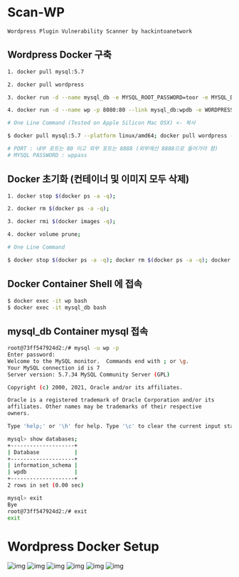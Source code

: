 # Scan-WP
```Wordpress Plugin Vulnerability Scanner by hackintoanetwork```

## Wordpress Docker 구축
```bash
1. docker pull mysql:5.7

2. docker pull wordpress

3. docker run -d --name mysql_db -e MYSQL_ROOT_PASSWORD=toor -e MYSQL_DATABASE=wpdb -e MYSQL_USER=wp -e MYSQL_PASSWORD=wppass -v mysql:/var/lib/mysql mysql:5.7

4. docker run -d --name wp -p 8080:80 --link mysql_db:wpdb -e WORDPRESS_DB_HOST=wpdb -e WORDPRESS_DB_USER=wp -e WORDPRESS_DB_PASSWORD=wppass -e WORDPRESS_DB_NAME=wpdb -v wp:/var/www/html wordpress

# One Line Command (Tested on Apple Silicon Mac OSX) <- 복사

$ docker pull mysql:5.7 --platform linux/amd64; docker pull wordpress --platform linux/amd64; docker run -d --name mysql_db -e MYSQL_ROOT_PASSWORD=toor -e MYSQL_DATABASE=wpdb -e MYSQL_USER=wp -e MYSQL_PASSWORD=wppass -v mysql:/var/lib/mysql mysql:5.7; docker run -d --name wp -p 8888:80 --link mysql_db:wpdb -e WORDPRESS_DB_HOST=wpdb -e WORDPRESS_DB_USER=wp -e WORDPRESS_DB_PASSWORD=wppass -e WORDPRESS_DB_NAME=wpdb -v wp:/var/www/html wordpress

# PORT : 내부 포트는 80 이고 외부 포트는 8888 (외부에선 8888으로 들어가야 함)
# MYSQL PASSWORD : wppass
```

## Docker 초기화 (컨테이너 및 이미지 모두 삭제)
```bash
1. docker stop $(docker ps -a -q);

2. docker rm $(docker ps -a -q);

3. docker rmi $(docker images -q);

4. docker volume prune;

# One Line Command

$ docker stop $(docker ps -a -q); docker rm $(docker ps -a -q); docker rmi $(docker images -q); docker volume prune
```

## Docker Container Shell 에 접속
```bash
$ docker exec -it wp bash
$ docker exec -it mysql_db bash
```

## mysql_db Container mysql 접속
```bash
root@73ff547924d2:/# mysql -u wp -p
Enter password: 
Welcome to the MySQL monitor.  Commands end with ; or \g.
Your MySQL connection id is 7
Server version: 5.7.34 MySQL Community Server (GPL)

Copyright (c) 2000, 2021, Oracle and/or its affiliates.

Oracle is a registered trademark of Oracle Corporation and/or its
affiliates. Other names may be trademarks of their respective
owners.

Type 'help;' or '\h' for help. Type '\c' to clear the current input statement.

mysql> show databases;
+--------------------+
| Database           |
+--------------------+
| information_schema |
| wpdb               |
+--------------------+
2 rows in set (0.00 sec)

mysql> exit
Bye
root@73ff547924d2:/# exit
exit
```

# Wordpress Docker Setup
![img](https://raw.githubusercontent.com/hackintoanetwork/Scan-WP/main/png/01.png)
![img](https://raw.githubusercontent.com/hackintoanetwork/Scan-WP/main/png/02.png)
![img](https://raw.githubusercontent.com/hackintoanetwork/Scan-WP/main/png/03.png)
![img](https://raw.githubusercontent.com/hackintoanetwork/Scan-WP/main/png/04.png)
![img](https://raw.githubusercontent.com/hackintoanetwork/Scan-WP/main/png/05.png)
![img](https://raw.githubusercontent.com/hackintoanetwork/Scan-WP/main/png/06.png)
